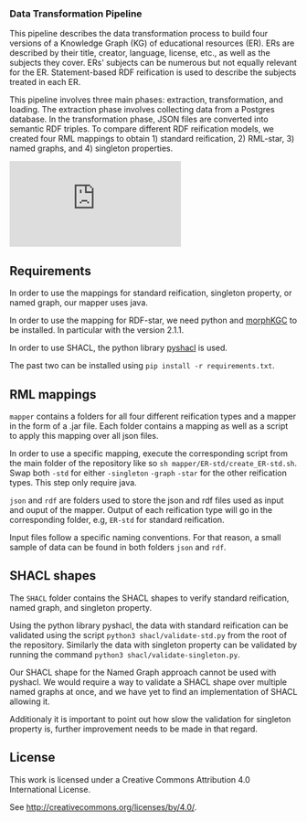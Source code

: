 ### Data Transformation Pipeline 
This pipeline describes the data transformation process to build four versions of a Knowledge Graph (KG) of educational resources (ER). ERs are described by their title, creator, language, license, etc., as well as the subjects they cover. ERs' subjects can be numerous but not equally relevant for the ER. Statement-based RDF reification is used to describe the subjects treated in each ER. 

This pipeline involves three main phases: extraction, transformation, and loading. The extraction phase involves collecting data from a Postgres database. In the transformation phase, JSON files are converted into semantic RDF triples. To compare different RDF reification models, we created four RML mappings to obtain 1) standard reification, 2) RML-star, 3) named graphs, and 4) singleton properties. 

![Alt Text](https://github.com/ghenwafkh/pipeline/blob/78e2dd9a1ad9d40d7a1e67989dddce1ed9758776/pipeline%20(1).pdf.pdf)

## Requirements
In order to use the mappings for standard reification, singleton property, or named graph, our mapper uses java.

In order to use the mapping for RDF-star, we need python and [morphKGC](https://github.com/morph-kgc/morph-kgc) to be installed. In particular with the version 2.1.1.

In order to use SHACL, the python library [pyshacl](https://github.com/RDFLib/pySHACL) is used.

The past two can be installed using `pip install -r requirements.txt`.

## RML mappings
`mapper` contains a folders for all four different reification types and a mapper in the form of a .jar file. Each folder contains a mapping as well as a script to apply this mapping over all json files.

In order to use a specific mapping, execute the corresponding script from the main folder of the repository like so `sh mapper/ER-std/create_ER-std.sh`.
Swap both `-std` for either `-singleton` `-graph` `-star` for the other reification types.
This step only require java.

`json` and `rdf` are folders used to store the json and rdf files used as input and ouput of the mapper.
Output of each reification type will go in the corresponding folder, e.g, `ER-std` for standard reification.

Input files follow a specific naming conventions. For that reason, a small sample of data can be found in both folders `json` and `rdf`.

## SHACL shapes
The `SHACL` folder contains the SHACL shapes to verify standard reification, named graph, and singleton property.

Using the python library pyshacl, the data with standard reification can be validated using the script `python3 shacl/validate-std.py` from the root of the repository. Similarly the data with singleton property can be validated by running the command `python3 shacl/validate-singleton.py`.

Our SHACL shape for the Named Graph approach cannot be used with pyshacl.
We would require a way to validate a SHACL shape over multiple named graphs at once, and we have yet to find an implementation of SHACL allowing it.

Additionaly it is important to point out how slow the validation for singleton property is, further improvement needs to be made in that regard.


## License
This work is licensed under a
Creative Commons Attribution 4.0 International License.

See <http://creativecommons.org/licenses/by/4.0/>.

